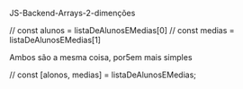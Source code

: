 JS-Backend-Arrays-2-dimenções


// const alunos = listaDeAlunosEMedias[0]
// const medias = listaDeAlunosEMedias[1]

Ambos são a mesma coisa, por5em mais simples

// const [alonos, medias] = listaDeAlunosEMedias;